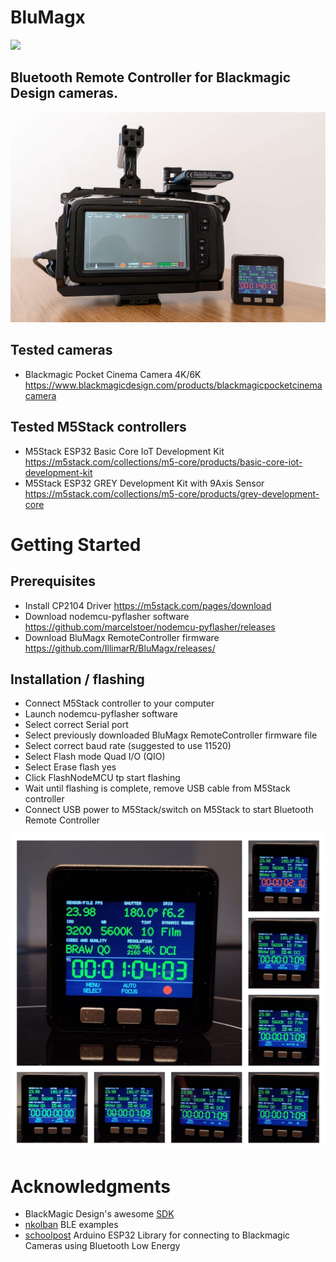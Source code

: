 # BluMagx
![](https://img.shields.io/badge/Version-0.9_beta.1-green.svg)

## Bluetooth Remote Controller for Blackmagic Design cameras.

![Banner](blob/banner.jpg?raw=true)

## Tested cameras
* Blackmagic Pocket Cinema Camera 4K/6K https://www.blackmagicdesign.com/products/blackmagicpocketcinemacamera

## Tested M5Stack controllers
* M5Stack ESP32 Basic Core IoT Development Kit https://m5stack.com/collections/m5-core/products/basic-core-iot-development-kit
* M5Stack ESP32 GREY Development Kit with 9Axis Sensor https://m5stack.com/collections/m5-core/products/grey-development-core

# Getting Started

## Prerequisites
* Install CP2104 Driver https://m5stack.com/pages/download
* Download nodemcu-pyflasher software https://github.com/marcelstoer/nodemcu-pyflasher/releases
* Download BluMagx RemoteController firmware https://github.com/IllimarR/BluMagx/releases/

## Installation / flashing
* Connect M5Stack controller to your computer
* Launch nodemcu-pyflasher software
* Select correct Serial port
* Select previously downloaded BluMagx RemoteController firmware file
* Select correct baud rate (suggested to use 11520)
* Select Flash mode Quad I/O (QIO)
* Select Erase flash yes
* Click FlashNodeMCU tp start flashing
* Wait until flashing is complete, remove USB cable from M5Stack controller
* Connect USB power to M5Stack/switch on M5Stack to start Bluetooth Remote Controller

![Banner](blob/screenshots.jpg?raw=true)

# Acknowledgments

- BlackMagic Design's awesome [SDK](https://www.blackmagicdesign.com/developer/product/camera)
- [nkolban](https://github.com/nkolban/esp32-snippets/tree/master/cpp_utils/tests/BLETests/Arduino) BLE examples
- [schoolpost](https://github.com/schoolpost/BlueMagic32) Arduino ESP32 Library for connecting to Blackmagic Cameras using Bluetooth Low Energy
